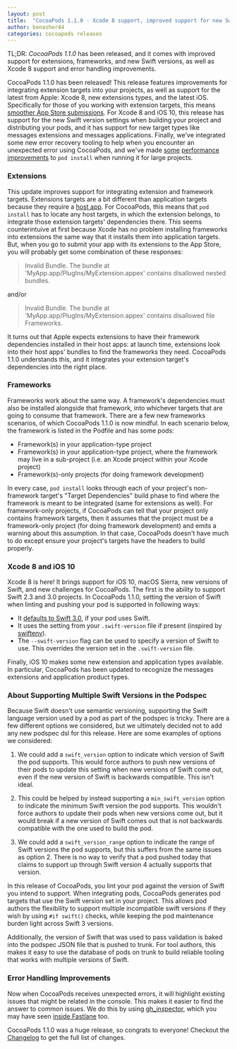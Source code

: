 ```yaml
---
layout: post
title:  "CocoaPods 1.1.0 - Xcode 8 support, improved support for new Swift versions, extensions, frameworks, and more"
author: benasher44
categories: cocoapods releases
---
```

TL;DR: _CocoaPods 1.1.0_ has been released, and it comes with improved support for extensions, frameworks, and new Swift versions, as well as Xcode 8 support and error handling improvements.

<!-- more -->

CocoaPods 1.1.0 has been released! This release features improvements for integrating extension targets into your projects, as well as support for the latest from Apple: Xcode 8, new extensions types, and the latest iOS. Specifically for those of you working with extension targets, this means [smoother App Store submissions](https://github.com/CocoaPods/CocoaPods/issues/4203). For Xcode 8 and iOS 10, this release has support for the new Swift version settings when building your project and distributing your pods, and it has support for new target types like messages extensions and messages applications. Finally, we've integrated some new error recovery tooling to help when you encounter an unexpected error using CocoaPods, and we've made [some](https://github.com/CocoaPods/CocoaPods/pull/5934) [performance](https://github.com/CocoaPods/CocoaPods/pull/5837) [improvements](https://github.com/CocoaPods/CocoaPods/pull/5927) to `pod install` when running it for large projects.


### Extensions

This update improves support for integrating extension and framework targets. Extensions targets are a bit different than application targets because they require a [host app](https://developer.apple.com/library/ios/documentation/General/Conceptual/ExtensibilityPG/ExtensionOverview.html#//apple_ref/doc/uid/TP40014214-CH2-SW5). For CocoaPods, this means that `pod install` has to locate any host targets, in which the extension belongs, to integrate those extension targets' dependencies there. This seems counterintuive at first because Xcode has no problem installing frameworks into extensions the same way that it installs them into application targets. But, when you go to submit your app with its extensions to the App Store, you will probably get some combination of these responses:

> Invalid Bundle. The bundle at 'MyApp.app/PlugIns/MyExtension.appex' contains disallowed nested bundles.

and/or

> Invalid Bundle. The bundle at 'MyApp.app/PlugIns/MyExtension.appex' contains disallowed file Frameworks.

It turns out that Apple expects extensions to have their framework dependencies installed in their host apps: at launch time, extensions look into their host apps' bundles to find the frameworks they need. CocoaPods 1.1.0 understands this, and it integrates your extension target's dependencies into the right place.


### Frameworks

Frameworks work about the same way. A framework's dependencies must also be installed alongside that framework, into whichever targets that are going to consume that framework. There are a few new frameworks scenarios, of which CocoaPods 1.1.0 is now mindful. In each scenario below, the framework is listed in the Podfile and has some pods:

* Framework(s) in your application-type project
* Framework(s) in your application-type project, where the framework may live in a sub-project (i.e. an Xcode project within your Xcode project)
* Framework(s)-only projects (for doing framework development)

In every case, `pod install` looks through each of your project's non-framework target's "Target Dependencies" build phase to find where the framework is meant to be integrated (same for extensions as well). For framework-only projects, if CocoaPods can tell that your project only contains framework targets, then it assumes that the project must be a framework-only project (for doing framework development) and emits a warning about this assumption. In that case, CocoaPods doesn't have much to do except ensure your project's targets have the headers to build properly.


### Xcode 8 and iOS 10

Xcode 8 is here! It brings support for iOS 10, macOS Sierra, new versions of Swift, and new challenges for CocoaPods. The first is the ability to support Swift 2.3 and 3.0 projects. In CocoaPods 1.1.0, setting the version of Swift when linting and pushing your pod is supported in following ways:

* It [defaults to Swift 3.0](https://github.com/CocoaPods/CocoaPods/issues/6041), if your pod uses Swift.
* It uses the setting from your `.swift-version` file if present (inspired by [swiftenv](https://github.com/kylef/swiftenv)).
* The `--swift-version` flag can be used to specify a version of Swift to use. This overrides the version set in the `.swift-version` file.

Finally, iOS 10 makes some new extension and application types available. In particular, CocoaPods has been updated to recognize the messages extensions and application product types.


### About Supporting Multiple Swift Versions in the Podspec

Because Swift doesn't use semantic versioning, supporting the Swift language version used by a pod as part of the podspec is tricky. There are a few different options we considered, but we ultimately decided not to add any new podspec dsl for this release. Here are some examples of options we considered:

1. We could add a `swift_version` option to indicate which version of Swift the pod supports. This would force authors to push new versions of their pods to update this setting when new versions of Swift come out, even if the new version of Swift is backwards compatible. This isn't ideal.

2. This could be helped by instead supporting a `min_swift_version` option to indicate the minimum Swift version the pod supports. This wouldn't force authors to update their pods when new versions come out, but it would break if a new version of Swift comes out that is not backwards compatible with the one used to build the pod.

3. We could add a `swift_version_range` option to indicate the range of Swift versions the pod supports, but this suffers from the same issues as option 2. There is no way to verify that a pod pushed today that claims to support up through Swift version 4 actually supports that version.

In this release of CocoaPods, you lint your pod against the version of Swift you intend to support. When integrating pods, CocoaPods generates pod targets that use the Swift version set in your project. This allows pod authors the flexibility to support multiple incompatible swift versions if they wish by using `#if swift()` checks, while keeping the pod maintenance burden light across Swift 3 versions.

Additionally, the version of Swift that was used to pass validation is baked into the podspec JSON file that is pushed to trunk. For tool authors, this makes it easy to use the database of pods on trunk to build reliable tooling that works with multiple versions of Swift.


### Error Handling Improvements

Now when CocoaPods receives unexpected errors, it will highlight existing issues that might be related in the console. This makes it easier to find the answer to common issues. We do this by using [gh_inspector](https://github.com/orta/gh_inspector), which you may have seen [inside Fastlane](https://github.com/fastlane/fastlane/releases/tag/1.96.0) too.


CocoaPods 1.1.0 was a huge release, so congrats to everyone! Checkout the [Changelog](https://github.com/CocoaPods/CocoaPods/releases/tag/1.1.0) to get the full list of changes.
